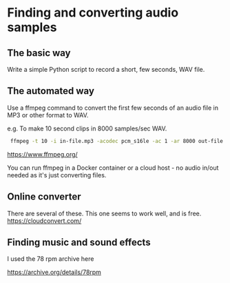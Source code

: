 # Finding and converting audio samples

## The basic way

Write a simple Python script to record a short, few seconds, WAV file.

## The automated way

Use a ffmpeg command to convert the first few seconds of an audio file in MP3 or other format to WAV.

e.g. To make 10 second clips in 8000 samples/sec WAV.

```sh
 ffmpeg -t 10 -i in-file.mp3 -acodec pcm_s16le -ac 1 -ar 8000 out-file.wav
```

<https://www.ffmpeg.org/>

You can run ffmpeg in a Docker container or a cloud host - no audio in/out needed as it's just converting files.

## Online converter

There are several of these.  This one seems to work well, and is free.
<https://cloudconvert.com/>

## Finding music and sound effects

I used the 78 rpm archive here

<https://archive.org/details/78rpm>
